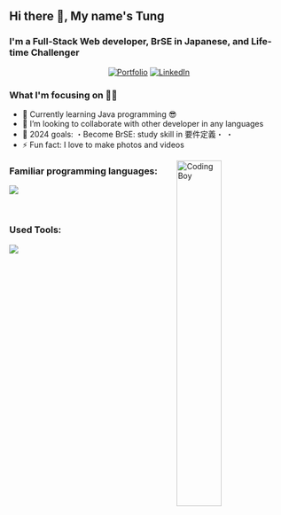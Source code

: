 ## Hi there 👋, My name's Tung

### I'm a Full-Stack Web developer, BrSE in Japanese, and Life-time Challenger

<div align="center">
<a href="https://sanajitjana.github.io/"><img alt="Portfolio" src="https://img.shields.io/badge/portfolio-008000.svg?style=for-the-badge&logo=google-chrome&logoColor=white"/></a>
<a href="https://www.linkedin.com/in/t%C3%B9ng-v%C5%A9-5968361bb/"><img alt="LinkedIn" src="https://img.shields.io/badge/linkedin-%230077B5.svg?style=for-the-badge&logo=linkedin&logoColor=white"/></a>
<a href="tung.vt172@gmail.com><img alt="Gmail" src="https://img.shields.io/badge/Gmail-D14836?style=for-the-badge&logo=gmail&logoColor=white"/></a>
</div>

### What I'm focusing on 👨‍💻
- 🌱 Currently learning Java programming 😎
- 👯 I’m looking to collaborate with other developer in any languages
- 🥅 2024 goals: 
    ・Become BrSE: study skill in 要件定義・
    ・
- ⚡ Fun fact: I love to make photos and videos

<!-- coding boy -->
<img width="40%" align="right" alt="Coding Boy" src=" " />

<!-- programming language -->

### Familiar programming languages: 

[![](https://skillicons.dev/icons?i=html,css,js,react,java,spring,hibernate,mysql)]()

<br/>

### Used Tools:

[![](https://skillicons.dev/icons?i=git,github,vscode,idea,postman)]()

<br/>
